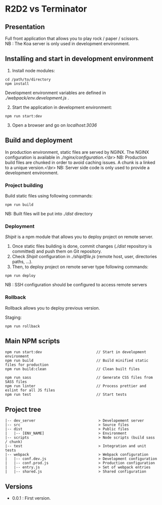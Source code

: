 # R2D2 vs Terminator

## Presentation

Full front application that allows you to play rock / paper / scissors. </br>
NB : The Koa server is only used in development environment.

## Installing and start in development environment

1. Install node modules:

```
cd /path/to/directory
npm install
```
Development environment variables are defined in _./webpack/env.development.js_ .

2. Start the application in development environment:

```
npm run start:dev
```

3. Open a browser and go on _localhost:3036_


## Build and deployment

In production environment, static files are served by NGINX.
The NGINX configuration is available in _./nginx/configuration_.<\br>
NB: Production build files are chunked in order to avoid caching issues. A chunk is a linked to a unique version.<\br>
NB: Server side code is only used to provide a development environment.


### Project building

Build static files using following commands:

```
npm run build
```

NB: Built files will be put into _./dist_ directory

### Deployment

_Shipit_ is a npm module that allows you to deploy project on remote server.   

1. Once static files building is done, commit changes (_./dist_ repository is committed) and push them on Git repository.
2. Check _Shipit_ configuration in _./shipitfile.js_  (remote host, user, directories paths, ...).
3. Then, to deploy project on remote server type following commands:

```
npm run deploy
```

NB : SSH configuration should be configured to access remote servers

### Rollback

Rollback allows you to deploy previous version.

Staging:
```
npm run rollback
```

## Main NPM scripts

```
npm run start:dev                         // Start in development environment
npm run build                             // Build minified static files for production
npm run build:clean                       // Clean built files

npm run sass                              // Generate CSS files from SASS files
npm run linter                            // Process prettier and eslint for all JS files
npm run test                              // Start tests
```

## Project tree

```
|-- dev_server                             > Developement server
|-- src                                    > Source files
|-- dist                                   > Public files
|   |-- [ENV_NAME]                         > Environment
|-- scripts                                > Node scripts (build sass / chunk)
|-- test                                   > Integration and unit tests
|-- webpack                                > Webpack configuration
|   |-- conf.dev.js                        > Development configuration
|   |-- conf.prod.js                       > Production configuration
|   |-- entry.js                           > Set of webpack entries
|   |-- shared.js                          > Shared configuration
```

## Versions
* 0.0.1 : First version.
